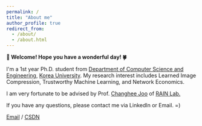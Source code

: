 ```yaml
---
permalink: /
title: "About me"
author_profile: true
redirect_from: 
  - /about/
  - /about.html
---
```


**🎉 Welcome! Hope you have a wonderful day! 🍀**

I'm a 1st year Ph.D. student from [Department of Computer Science and Engineering](https://cs.korea.ac.kr/cs/index.do), [Korea University](https://www.korea.ac.kr/sites/ko/index.do). My research interest includes Learned Image Compression, Trustworthy Machine Learning, and Network Economics.

I am very fortunate to be advised by Prof. [Changhee Joo](https://rain.korea.ac.kr/members/professor) of [RAIN Lab.](https://rain.korea.ac.kr/)

If you have any questions, please contact me via LinkedIn or Email. =)

[Email](mailto:junhochae@korea.ac.kr) / [CSDN](https://blog.csdn.net/cjh0318?spm=1000.2115.3001.5343)
